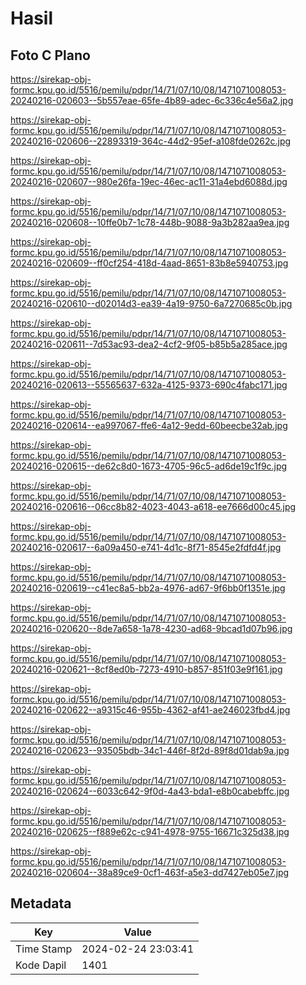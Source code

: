 # Hasil

## Foto C Plano

https://sirekap-obj-formc.kpu.go.id/5516/pemilu/pdpr/14/71/07/10/08/1471071008053-20240216-020603--5b557eae-65fe-4b89-adec-6c336c4e56a2.jpg

https://sirekap-obj-formc.kpu.go.id/5516/pemilu/pdpr/14/71/07/10/08/1471071008053-20240216-020606--22893319-364c-44d2-95ef-a108fde0262c.jpg

https://sirekap-obj-formc.kpu.go.id/5516/pemilu/pdpr/14/71/07/10/08/1471071008053-20240216-020607--980e26fa-19ec-46ec-ac11-31a4ebd6088d.jpg

https://sirekap-obj-formc.kpu.go.id/5516/pemilu/pdpr/14/71/07/10/08/1471071008053-20240216-020608--10ffe0b7-1c78-448b-9088-9a3b282aa9ea.jpg

https://sirekap-obj-formc.kpu.go.id/5516/pemilu/pdpr/14/71/07/10/08/1471071008053-20240216-020609--ff0cf254-418d-4aad-8651-83b8e5940753.jpg

https://sirekap-obj-formc.kpu.go.id/5516/pemilu/pdpr/14/71/07/10/08/1471071008053-20240216-020610--d02014d3-ea39-4a19-9750-6a7270685c0b.jpg

https://sirekap-obj-formc.kpu.go.id/5516/pemilu/pdpr/14/71/07/10/08/1471071008053-20240216-020611--7d53ac93-dea2-4cf2-9f05-b85b5a285ace.jpg

https://sirekap-obj-formc.kpu.go.id/5516/pemilu/pdpr/14/71/07/10/08/1471071008053-20240216-020613--55565637-632a-4125-9373-690c4fabc171.jpg

https://sirekap-obj-formc.kpu.go.id/5516/pemilu/pdpr/14/71/07/10/08/1471071008053-20240216-020614--ea997067-ffe6-4a12-9edd-60beecbe32ab.jpg

https://sirekap-obj-formc.kpu.go.id/5516/pemilu/pdpr/14/71/07/10/08/1471071008053-20240216-020615--de62c8d0-1673-4705-96c5-ad6de19c1f9c.jpg

https://sirekap-obj-formc.kpu.go.id/5516/pemilu/pdpr/14/71/07/10/08/1471071008053-20240216-020616--06cc8b82-4023-4043-a618-ee7666d00c45.jpg

https://sirekap-obj-formc.kpu.go.id/5516/pemilu/pdpr/14/71/07/10/08/1471071008053-20240216-020617--6a09a450-e741-4d1c-8f71-8545e2fdfd4f.jpg

https://sirekap-obj-formc.kpu.go.id/5516/pemilu/pdpr/14/71/07/10/08/1471071008053-20240216-020619--c41ec8a5-bb2a-4976-ad67-9f6bb0f1351e.jpg

https://sirekap-obj-formc.kpu.go.id/5516/pemilu/pdpr/14/71/07/10/08/1471071008053-20240216-020620--8de7a658-1a78-4230-ad68-9bcad1d07b96.jpg

https://sirekap-obj-formc.kpu.go.id/5516/pemilu/pdpr/14/71/07/10/08/1471071008053-20240216-020621--8cf8ed0b-7273-4910-b857-851f03e9f161.jpg

https://sirekap-obj-formc.kpu.go.id/5516/pemilu/pdpr/14/71/07/10/08/1471071008053-20240216-020622--a9315c46-955b-4362-af41-ae246023fbd4.jpg

https://sirekap-obj-formc.kpu.go.id/5516/pemilu/pdpr/14/71/07/10/08/1471071008053-20240216-020623--93505bdb-34c1-446f-8f2d-89f8d01dab9a.jpg

https://sirekap-obj-formc.kpu.go.id/5516/pemilu/pdpr/14/71/07/10/08/1471071008053-20240216-020624--6033c642-9f0d-4a43-bda1-e8b0cabebffc.jpg

https://sirekap-obj-formc.kpu.go.id/5516/pemilu/pdpr/14/71/07/10/08/1471071008053-20240216-020625--f889e62c-c941-4978-9755-16671c325d38.jpg

https://sirekap-obj-formc.kpu.go.id/5516/pemilu/pdpr/14/71/07/10/08/1471071008053-20240216-020604--38a89ce9-0cf1-463f-a5e3-dd7427eb05e7.jpg


## Metadata

| Key        | Value               |
| ---------- | ------------------- |
| Time Stamp | 2024-02-24 23:03:41 |
| Kode Dapil | 1401                |



